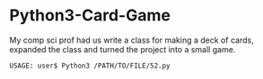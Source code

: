 # Python3-Card-Game
My comp sci prof had us write a class for making a deck of cards, expanded the class and turned the project into a small game.

```
USAGE: user$ Python3 /PATH/TO/FILE/52.py 

